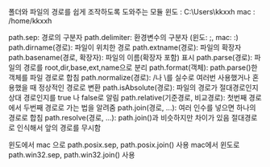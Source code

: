 폴더와 파일의 경로를 쉽게 조작하도록 도와주는 모듈
윈도 : C:\Users\kkxxh
mac : /home/kkxxh


path.sep: 경로의 구분자
path.delimiter: 환경변수의 구분자 (윈도: ;, mac: :)
path.dirname(경로): 파일이 위치한 경로
path.extname(경로): 파일의 확장자
path.basename(경로, 확장자): 파일의 이름(확장자 포함) 표시
path.parse(경로): 파일의 경로를 root,dir,base,ext,name으로 분리
path.format(객체): path.parse()한 객체를 파일 경로로 합침
path.normalize(경로): /나 \를 실수로 여러번 사용했거나 혼용했을 때 정상적인 경로로 변환
path.isAbsolute(경로): 파일의 경로가 절대경로인지 상대 경로인지를 true 나 false로 알림
path.relative(기준경로, 비교경로): 첫번째 경로에서 두번째 경로로 가는 법을 알려줌
path.join(경로, ...): 여러 인수를 넣으면 하나의 경로로 합침
path.resolve(경로, ...): path.join()과 비슷하지만 차이가 있음 절대경로로 인식해서 앞의 경로를 무시함

윈도에서 mac 으로 path.posix.sep, path.posix.join() 사용
mac에서 윈도로 path.win32.sep, path.win32.join() 사용